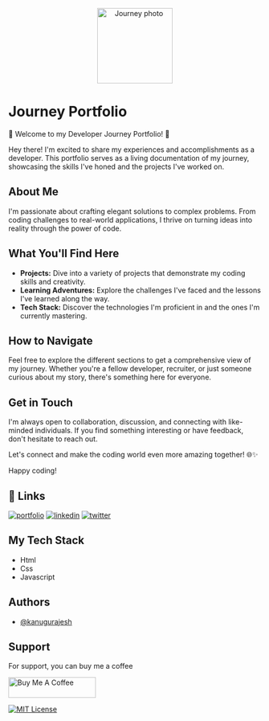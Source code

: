 <p align="center">
  <img src="https://github.com/kanugurajesh/My-Journey/assets/120458029/776ce3d3-60aa-4647-bea9-e38f6c0fe254" alt="Journey photo" width="150" height="150">
</p>

# Journey Portfolio

🚀 Welcome to my Developer Journey Portfolio! 🚀

Hey there! I'm excited to share my experiences and accomplishments as a developer. This portfolio serves as a living documentation of my journey, showcasing the skills I've honed and the projects I've worked on.

## About Me

I'm passionate about crafting elegant solutions to complex problems. From coding challenges to real-world applications, I thrive on turning ideas into reality through the power of code. 

## What You'll Find Here

- **Projects:** Dive into a variety of projects that demonstrate my coding skills and creativity.
- **Learning Adventures:** Explore the challenges I've faced and the lessons I've learned along the way.
- **Tech Stack:** Discover the technologies I'm proficient in and the ones I'm currently mastering.

## How to Navigate

Feel free to explore the different sections to get a comprehensive view of my journey. Whether you're a fellow developer, recruiter, or just someone curious about my story, there's something here for everyone.

## Get in Touch

I'm always open to collaboration, discussion, and connecting with like-minded individuals. If you find something interesting or have feedback, don't hesitate to reach out.

Let's connect and make the coding world even more amazing together! 🌐✨

Happy coding!

## 🔗 Links
[![portfolio](https://img.shields.io/badge/my_portfolio-000?style=for-the-badge&logo=ko-fi&logoColor=white)](https://rajeshportfolio.me/)
[![linkedin](https://img.shields.io/badge/linkedin-0A66C2?style=for-the-badge&logo=linkedin&logoColor=white)](https://www.linkedin.com/in/rajesh-kanugu-aba8a3254/)
[![twitter](https://img.shields.io/badge/twitter-1DA1F2?style=for-the-badge&logo=twitter&logoColor=white)](https://twitter.com/exploringengin1)

## My Tech Stack

- Html
- Css
- Javascript

## Authors

- [@kanugurajesh](https://github.com/kanugurajesh)

## Support

For support, you can buy me a coffee

<a href="https://www.buymeacoffee.com/kanugurajen" target="_blank"><img src="https://cdn.buymeacoffee.com/buttons/default-orange.png" alt="Buy Me A Coffee" height="41" width="174"></a>

[![MIT License](https://img.shields.io/badge/License-MIT-green.svg)](https://github.com/kanugurajesh/Image-Classification/blob/main/LICENSE.txt)

